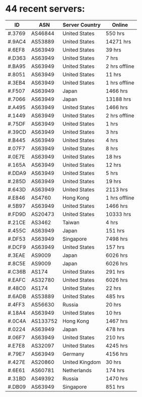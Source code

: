 # 44 recent servers:

| ID | ASN | Server Country | Online |
| ------ | ------ | ------ | ------ |
| #.3769 | AS46844 | United States | 550 hrs |
| #.9AC4 | AS53889 | United States | 14271 hrs |
| #.6EF8 | AS63949 | United States | 39 hrs |
| #.D363 | AS63949 | United States | 7 hrs |
| #.BA95 | AS63949 | United States | 2 hrs offline |
| #.8051 | AS63949 | United States | 11 hrs |
| #.3EB4 | AS63949 | United States | 1 hrs offline |
| #.F507 | AS63949 | Japan | 1466 hrs |
| #.7066 | AS63949 | Japan | 13188 hrs |
| #.A495 | AS63949 | United States | 1466 hrs |
| #.1449 | AS63949 | United States | 2 hrs offline |
| #.75DF | AS63949 | United States | 1 hrs |
| #.39CD | AS63949 | United States | 3 hrs |
| #.B445 | AS63949 | United States | 4 hrs |
| #.07F7 | AS63949 | United States | 8 hrs |
| #.0E7E | AS63949 | United States | 18 hrs |
| #.165A | AS63949 | United States | 12 hrs |
| #.DDA9 | AS63949 | United States | 5 hrs |
| #.285D | AS63949 | United States | 19 hrs |
| #.643D | AS63949 | United States | 2113 hrs |
| #.E846 | AS4760 | Hong Kong | 1 hrs offline |
| #.5B97 | AS63949 | United States | 1466 hrs |
| #.FD9D | AS20473 | United States | 10333 hrs |
| #.21CE | AS3462 | Taiwan | 4 hrs |
| #.455C | AS63949 | Japan | 151 hrs |
| #.DF53 | AS63949 | Singapore | 7498 hrs |
| #.DCF9 | AS63949 | United States | 157 hrs |
| #.3EAE | AS9009 | Japan | 6026 hrs |
| #.8C5E | AS9009 | Japan | 6026 hrs |
| #.C36B | AS174 | United States | 291 hrs |
| #.EAFC | AS32780 | United States | 6026 hrs |
| #.48C0 | AS174 | United States | 22 hrs |
| #.6ADB | AS53889 | United States | 485 hrs |
| #.4FF3 | AS56630 | Russia | 20 hrs |
| #.18A4 | AS63949 | United States | 10 hrs |
| #.0C4A | AS133752 | Hong Kong | 1467 hrs |
| #.0224 | AS63949 | Japan | 478 hrs |
| #.06F7 | AS63949 | United States | 210 hrs |
| #.E7E8 | AS32097 | United States | 4245 hrs |
| #.79E7 | AS63949 | Germany | 4156 hrs |
| #.427E | AS20860 | United Kingdom | 30 hrs |
| #.6E61 | AS60781 | Netherlands | 174 hrs |
| #.31BD | AS49392 | Russia | 1470 hrs |
| #.DB09 | AS63949 | Singapore | 851 hrs |

